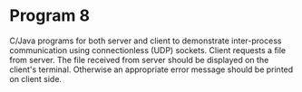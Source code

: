 # Program 8

C/Java programs for both server and client to demonstrate inter-process communication 
using connectionless (UDP) sockets. Client requests a file from server. The file received from server 
should be displayed on the client's terminal. Otherwise an appropriate error message should be 
printed on client side.
